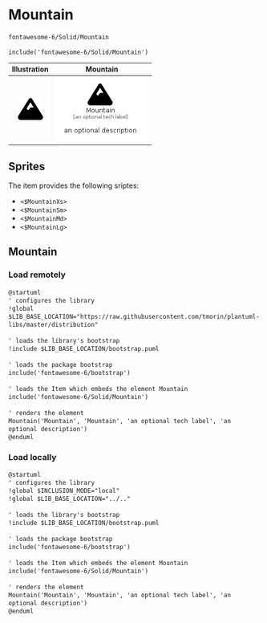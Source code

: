 # Mountain


```text
fontawesome-6/Solid/Mountain
```

```text
include('fontawesome-6/Solid/Mountain')
```



| Illustration | Mountain |
| :---: | :---: |
| ![illustration for Illustration](../../fontawesome-6/Solid/Mountain.png) | ![illustration for Mountain](../../fontawesome-6/Solid/Mountain.Local.png) |



## Sprites
The item provides the following sriptes:

- `<$MountainXs>`
- `<$MountainSm>`
- `<$MountainMd>`
- `<$MountainLg>`





## Mountain

### Load remotely
```plantuml
@startuml
' configures the library
!global $LIB_BASE_LOCATION="https://raw.githubusercontent.com/tmorin/plantuml-libs/master/distribution"

' loads the library's bootstrap
!include $LIB_BASE_LOCATION/bootstrap.puml

' loads the package bootstrap
include('fontawesome-6/bootstrap')

' loads the Item which embeds the element Mountain
include('fontawesome-6/Solid/Mountain')

' renders the element
Mountain('Mountain', 'Mountain', 'an optional tech label', 'an optional description')
@enduml
```

### Load locally
```plantuml
@startuml
' configures the library
!global $INCLUSION_MODE="local"
!global $LIB_BASE_LOCATION="../.."

' loads the library's bootstrap
!include $LIB_BASE_LOCATION/bootstrap.puml

' loads the package bootstrap
include('fontawesome-6/bootstrap')

' loads the Item which embeds the element Mountain
include('fontawesome-6/Solid/Mountain')

' renders the element
Mountain('Mountain', 'Mountain', 'an optional tech label', 'an optional description')
@enduml
```

